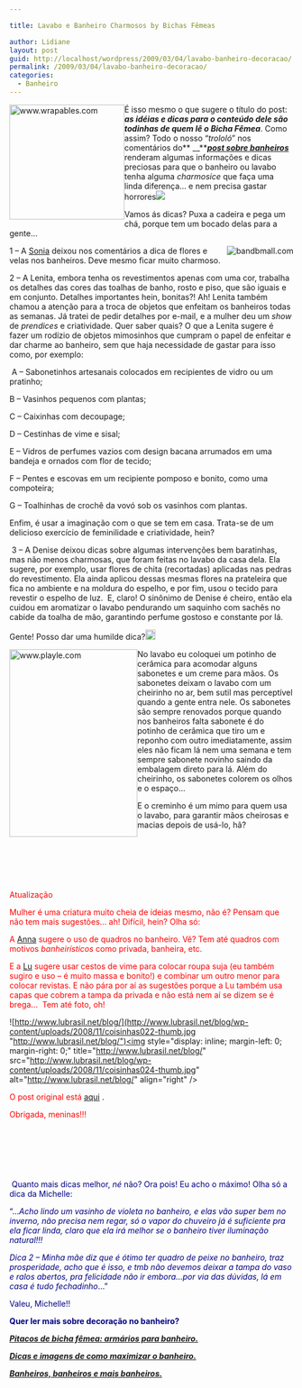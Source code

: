 ```yaml
---

title: Lavabo e Banheiro Charmosos by Bichas Fêmeas

author: Lidiane
layout: post
guid: http://localhost/wordpress/2009/03/04/lavabo-banheiro-decoracao/
permalink: /2009/03/04/lavabo-banheiro-decoracao/
categories:
  - Banheiro
---
```

 <img style="display: inline; margin-left: 0; margin-right: 0;" title="www.wrapables.com" src="http://www.wrapables.com/images/product/A54497.jpg" alt="www.wrapables.com" width="204" height="204" align="left" />É isso mesmo o que sugere o título do post: **_as idéias e dicas para o conteúdo dele são todinhas de quem lê o Bicha Fêmea_**. Como assim? Todo o nosso “_trololó_” nos comentários do** __**[**_post sobre banheiros_**](http://www.trololodemulher.com.br/2009/03/02/banheiros-banheiros-e-mais-banheiros/) renderam algumas informações e dicas preciosas para que o banheiro ou lavabo tenha alguma _charmosice_ que faça uma linda diferença… e nem precisa gastar horrores![](http://www.trololodemulher.com.br/blog/wp-content/uploads/2009/03/clip-image0015.gif)

Vamos ás dicas? Puxa a cadeira e pega um chá, porque tem um bocado delas para a gente&#8230;

 <img style="display: inline; margin-left: 0; margin-right: 0;" title="bandbmall.com" src="http://bandbmall.com/Merchant2/graphics/00000007/BRY102_F.jpg" alt="bandbmall.com" align="right" />1 – A [Sonia](http://molasepregadeiras.blogspot.com/)  deixou nos comentários a dica de flores e velas nos banheiros. Deve mesmo ficar muito charmoso.

2 – A Lenita, embora tenha os revestimentos apenas com uma cor, trabalha os detalhes das cores das toalhas de banho, rosto e piso, que são iguais e em conjunto. Detalhes importantes hein, bonitas?! Ah! Lenita também chamou a atenção para a troca de objetos que enfeitam os banheiros todas as semanas. Já tratei de pedir detalhes por e-mail, e a mulher deu um _show_ de _prendices_ e criatividade. Quer saber quais? O que a Lenita sugere é fazer um rodízio de objetos mimosinhos que cumpram o papel de enfeitar e dar charme ao banheiro, sem que haja necessidade de gastar para isso como, por exemplo:

 A – Sabonetinhos artesanais colocados em recipientes de vidro ou um pratinho;

B – Vasinhos pequenos com plantas;

C – Caixinhas com decoupage;

D – Cestinhas de vime e sisal;

E – Vidros de perfumes vazios com design bacana arrumados em uma bandeja e ornados com flor de tecido;

F – Pentes e escovas em um recipiente pomposo e bonito, como uma compoteira;

G – Toalhinhas de crochê da vovó sob os vasinhos com plantas.

Enfim, é usar a imaginação com o que se tem em casa. Trata-se de um delicioso exercício de feminilidade e criatividade, hein?[](http://www.trololodemulher.com.br/blog/wp-content/uploads/2009/03/clip-image001102.gif)

 3 – A Denise deixou dicas sobre algumas intervenções bem baratinhas, mas não menos charmosas, que foram feitas no lavabo da casa dela. Ela sugere, por exemplo, usar flores de chita (recortadas) aplicadas nas pedras do revestimento. Ela ainda aplicou dessas mesmas flores na prateleira que fica no ambiente e na moldura do espelho, e por fim, usou o tecido para revestir o espelho de luz.  E, claro! O sinônimo de Denise é cheiro, então ela cuidou em aromatizar o lavabo pendurando um saquinho com sachês no cabide da toalha de mão, garantindo perfume gostoso e constante por lá. [](http://www.trololodemulher.com.br/blog/wp-content/uploads/2009/03/clip-image001121.gif)

Gente! Posso dar uma humilde dica?[<img style="display: inline;" title="clip_image001[14]" src="http://www.trololodemulher.com.br/blog/wp-content/uploads/2009/03/clip-image00114-thumb1.gif" alt="clip_image001[14]" width="18" height="18" />](http://www.trololodemulher.com.br/blog/wp-content/uploads/2009/03/clip-image001141.gif)

 <img style="display: inline; margin-left: 0; margin-right: 0;" title="www.playle.com" src="http://www.playle.com/KDL/41013.jpg" alt="www.playle.com" width="227" height="333" align="left" />No lavabo eu coloquei um potinho de cerâmica para acomodar alguns sabonetes e um creme para mãos. Os sabonetes deixam o lavabo com um cheirinho no ar, bem sutil mas perceptível quando a gente entra nele. Os sabonetes são sempre renovados porque quando nos banheiros falta sabonete é do potinho de cerâmica que tiro um e reponho com outro imediatamente, assim eles não ficam lá nem uma semana e tem sempre sabonete novinho saindo da embalagem direto para lá. Além do cheirinho, os sabonetes colorem os olhos e o espaço… [](http://www.trololodemulher.com.br/blog/wp-content/uploads/2009/03/clip-image00116.gif)

E o creminho é um mimo para quem usa o lavabo, para garantir mãos cheirosas e macias depois de usá-lo, hã?

<span style="color: #ff0000;"> </span>

<span style="color: #ff0000;"> </span>

<span style="color: #ff0000;"> </span>

<span style="color: #ff0000;">Atualização </span>

<span style="color: #ff0000;">Mulher é uma criatura muito cheia de ideias mesmo, não é? Pensam que não tem mais sugestões&#8230; ah! Difícil, hein? Olha só:</span>

<span style="color: #ff0000;">A</span> [Anna](http://falecomanna.blogspot.com/)  <span style="color: #ff0000;">sugere o uso de quadros no banheiro. Vê? Tem até quadros com motivos _banheirísticos_ </span><span style="color: #ff0000;">como privada, banheira, etc.</span>

<span style="color: #ff0000;">E a</span> [Lu](http://www.lubrasil.net/blog/)  <span style="color: #ff0000;">sugere usar cestos de vime para colocar roupa suja (eu também sugiro e uso – é muito massa e bonito!) e combinar um outro menor para colocar revistas. E não pára por aí as sugestões porque a Lu também usa capas que cobrem a tampa da privada e não está nem aí se dizem se é brega&#8230;  Tem até foto, oh!</span>

 ![http://www.lubrasil.net/blog/](http://www.lubrasil.net/blog/wp-content/uploads/2008/11/coisinhas022-thumb.jpg "http://www.lubrasil.net/blog/")<img style="display: inline; margin-left: 0; margin-right: 0;" title="http://www.lubrasil.net/blog/" src="http://www.lubrasil.net/blog/wp-content/uploads/2008/11/coisinhas024-thumb.jpg" alt="http://www.lubrasil.net/blog/" align="right" />

<span style="color: #ff0000;">O post original está</span> [aqui](http://www.lubrasil.net/blog/?p=3217) .

<span style="color: #ff0000;">Obrigada, meninas!!!</span>

<span style="color: #ff0000;"> </span>

<span style="color: #ff0000;"> </span>

<span style="color: #ff0000;"> </span>

<span style="color: #ff0000;"> </span><span style="color: #000080;">Quanto mais dicas melhor, _né_ não? Ora pois! Eu acho o máximo! Olha só a dica da Michelle:</span>

<span style="color: #000080;">“&#8230;_Acho lindo um vasinho de violeta no banheiro, e elas vão super bem no inverno, não precisa nem regar, só o vapor do chuveiro já é suficiente pra ela ficar linda, claro que ela irá melhor se o banheiro tiver iluminação natural!!!_</span>

<span style="color: #000080;">_Dica 2 &#8211; Minha mãe diz que é ótimo ter quadro de peixe no banheiro, traz prosperidade, acho que é isso, e tmb não devemos deixar a tampa do vaso e ralos abertos, pra felicidade não ir embora&#8230;por via das dúvidas, lá em casa é tudo fechadinho_&#8230;”</span>

<span style="color: #000080;">Valeu, Michelle!!</span>

<span style="color: #000080;">**Quer ler mais sobre decoração no banheiro?**</span>

<span style="color: #000080;">**_<a href="http://www.trololodemulher.com.br/2010/01/06/decoracao-armarios-banheiro/" target="_self">Pitacos de bicha fêmea: armários para banheiro.</a>_**</span>

<span style="color: #000080;">**_<a href="http://www.trololodemulher.com.br/2009/06/30/dicas-como-aumentar-banheiro/" target="_self">Dicas e imagens de como maximizar o banheiro.</a>_**</span>

<span style="color: #000080;">**_<a href="http://www.trololodemulher.com.br/2009/03/02/banheiros/" target="_self">Banheiros, banheiros e mais banheiros.</a>_**</span>